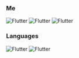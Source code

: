 ### Me
![Flutter](https://img.shields.io/badge/Telegram-@tgc4rd-1E90FF?style=flat&logo=telegram)
![Flutter](https://img.shields.io/badge/VK-@vkc4rd-4169E1?style=flat&logo=vk)
![Flutter](https://img.shields.io/badge/Discord-@C4RD-7B68EE?style=flat&logo=discord)

### Languages
![Flutter](https://img.shields.io/badge/Lua-4682B4?style=flat&logo=lua)
![Flutter](https://img.shields.io/badge/JS-000000?style=flat&logo=javascript)
<!--
**Purple-CARD/Purple-CARD** is a ✨ _special_ ✨ repository because its `README.md` (this file) appears on your GitHub profile.

Here are some ideas to get you started:

- 🔭 I’m currently working on ...
- 🌱 I’m currently learning ...
- 👯 I’m looking to collaborate on ...
- 🤔 I’m looking for help with ...
- 💬 Ask me about ...
- 📫 How to reach me: ...
- 😄 Pronouns: ...
- ⚡ Fun fact: ...
-->
